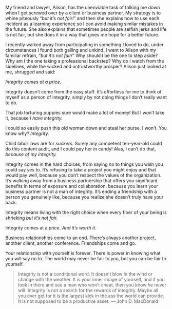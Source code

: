 

My friend and lawyer, Alison, has the unenviable task of talking me down when I get screwed over by a client
or business partner. My strategy is to whine piteously “*but it’s not fair!*” and then she explains how
to use each incident as a learning experience so I can avoid making similar mistakes in the future. She also
explains that sometimes people are selfish jerks and life is not fair, but she does it in a way that gives me
hope for a better future.

I recently walked away from participating in something I loved to do, under circumstances I found both galling
and unkind. I went to Alison with my familiar refrain, “*but it’s not fair!*” Why should I be the one to
step aside? Why am I the one taking a professional backstep? Why do I watch from the sidelines, while the
wicked and untrustworthy prosper? Alison just looked at me, shrugged and said:

*Integrity comes at a price.*

Integrity doesn’t come from the easy stuff. It’s effortless for me to think of myself as a person of
integrity, simply by not doing things I don’t really want to do.

That job torturing puppies sure would make a lot of money! But I won’t take it, because *I have
integrity.*

I could so easily push this old woman down and steal her purse. I won’t. You know why? *Integrity.*

Child labor laws are for *suckers.* Surely any competent ten-year-old could do this content audit, and I could
pay her in candy! Alas, I can’t do that, *because of my integrity.*

Integrity comes in the hard choices, from saying *no* to things you wish you could say *yes* to. It’s
refusing to take a project you might enjoy and that would pay well, because you don’t respect the values of
the organization. It’s walking away from a business partnership that offers you significant benefits in
terms of exposure and collaboration, because you learn your business partner is not a man of integrity. It’s
ending a friendship with a person you genuinely like, because you realize she doesn’t truly have your back.


Integrity means living with the right choice when every fiber of your being is shrieking *but it’s not
fair.*

Integrity comes at a price. *And it’s worth it.*

Business relationships come to an end. There’s always another project, another client, another conference.
Friendships come and go. 

Your relationship with yourself is forever. There is power in knowing what you will say no to. The world may
never be fair to you, but you can be fair to yourself.

>   
> Integrity is not a conditional word. It doesn’t blow in the wind or change with the weather. It is your
> inner image of yourself, and if you look in there and see a man who won’t cheat, then you know he never
> will. Integrity is not a search for the rewards of integrity. Maybe all you ever get for it is the largest
> kick in the ass the world can provide. It is not supposed to be a productive asset.  — John D.
> MacDonald